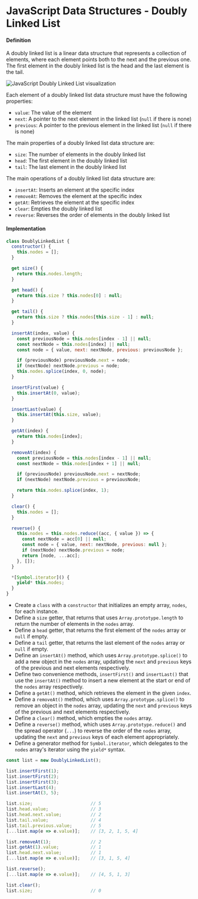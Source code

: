 # JavaScript Data Structures - Doubly Linked List

#### Definition

A doubly linked list is a linear data structure that represents a collection of elements, where each element points both to the next and the previous one. The first element in the doubly linked list is the head and the last element is the tail.

![JavaScript Doubly Linked List visualization](https://github.com/mindulle/Documents/blob/main/Snippets/javascript/data-structures/illustrations/ds-doubly-linked-list.png)

Each element of a doubly linked list data structure must have the following properties:

* `value`: The value of the element
* `next`: A pointer to the next element in the linked list (`null` if there is none)
* `previous`: A pointer to the previous element in the linked list (`null` if there is none)

The main properties of a doubly linked list data structure are:

* `size`: The number of elements in the doubly linked list
* `head`: The first element in the doubly linked list
* `tail`: The last element in the doubly linked list

The main operations of a doubly linked list data structure are:

* `insertAt`: Inserts an element at the specific index
* `removeAt`: Removes the element at the specific index
* `getAt`: Retrieves the element at the specific index
* `clear`: Empties the doubly linked list
* `reverse`: Reverses the order of elements in the doubly linked list

#### Implementation

```js
class DoublyLinkedList {
  constructor() {
    this.nodes = [];
  }

  get size() {
    return this.nodes.length;
  }

  get head() {
    return this.size ? this.nodes[0] : null;
  }

  get tail() {
    return this.size ? this.nodes[this.size - 1] : null;
  }

  insertAt(index, value) {
    const previousNode = this.nodes[index - 1] || null;
    const nextNode = this.nodes[index] || null;
    const node = { value, next: nextNode, previous: previousNode };

    if (previousNode) previousNode.next = node;
    if (nextNode) nextNode.previous = node;
    this.nodes.splice(index, 0, node);
  }

  insertFirst(value) {
    this.insertAt(0, value);
  }

  insertLast(value) {
    this.insertAt(this.size, value);
  }

  getAt(index) {
    return this.nodes[index];
  }

  removeAt(index) {
    const previousNode = this.nodes[index - 1] || null;
    const nextNode = this.nodes[index + 1] || null;

    if (previousNode) previousNode.next = nextNode;
    if (nextNode) nextNode.previous = previousNode;

    return this.nodes.splice(index, 1);
  }

  clear() {
    this.nodes = [];
  }

  reverse() {
    this.nodes = this.nodes.reduce((acc, { value }) => {
      const nextNode = acc[0] || null;
      const node = { value, next: nextNode, previous: null };
      if (nextNode) nextNode.previous = node;
      return [node, ...acc];
    }, []);
  }

  *[Symbol.iterator]() {
    yield* this.nodes;
  }
}
```

* Create a `class` with a `constructor` that initializes an empty array, `nodes`, for each instance.
* Define a `size` getter, that returns that uses `Array.prototype.length` to return the number of elements in the `nodes` array.
* Define a `head` getter, that returns the first element of the `nodes` array or `null` if empty.
* Define a `tail` getter, that returns the last element of the `nodes` array or `null` if empty.
* Define an `insertAt()` method, which uses `Array.prototype.splice()` to add a new object in the `nodes` array, updating the `next` and `previous` keys of the previous and next elements respectively.
* Define two convenience methods, `insertFirst()` and `insertLast()` that use the `insertAt()` method to insert a new element at the start or end of the `nodes` array respectively.
* Define a `getAt()` method, which retrieves the element in the given `index`.
* Define a `removeAt()` method, which uses `Array.prototype.splice()` to remove an object in the `nodes` array, updating the `next` and `previous` keys of the previous and next elements respectively.
* Define a `clear()` method, which empties the `nodes` array.
* Define a `reverse()` method, which uses `Array.prototype.reduce()` and the spread operator (`...`) to reverse the order of the `nodes` array, updating the `next` and `previous` keys of each element appropriately.
* Define a generator method for `Symbol.iterator`, which delegates to the `nodes` array's iterator using the `yield*` syntax.

```js
const list = new DoublyLinkedList();

list.insertFirst(1);
list.insertFirst(2);
list.insertFirst(3);
list.insertLast(4);
list.insertAt(3, 5);

list.size;                      // 5
list.head.value;                // 3
list.head.next.value;           // 2
list.tail.value;                // 4
list.tail.previous.value;       // 5
[...list.map(e => e.value)];    // [3, 2, 1, 5, 4]

list.removeAt(1);               // 2
list.getAt(1).value;            // 1
list.head.next.value;           // 1
[...list.map(e => e.value)];    // [3, 1, 5, 4]

list.reverse();
[...list.map(e => e.value)];    // [4, 5, 1, 3]

list.clear();
list.size;                      // 0
```
